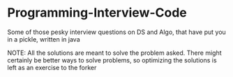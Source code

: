 # Programming-Interview-Code
Some of those pesky interview questions on DS and Algo, that have put you in a pickle, written in java

NOTE: All the solutions are meant to solve the problem asked. There might certainly be better ways to solve problems, so optimizing the solutions 
is left as an exercise to the forker
